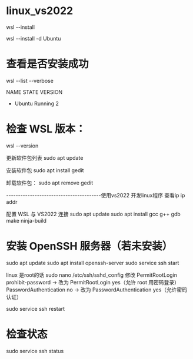 # linux_vs2022



wsl --install

wsl --install -d Ubuntu


# 查看是否安装成功
wsl --list --verbose

  NAME      STATE           VERSION
* Ubuntu    Running         2


# 检查 WSL 版本：
 wsl --version


更新软件包列表 
sudo apt update

安装软件包
sudo apt install gedit

卸载软件包：
sudo apt remove gedit


----------------------------------------使用vs2022 开发linux程序 
查看ip
ip addr




配置 WSL 与 VS2022 连接
sudo apt update
sudo apt install gcc g++ gdb make ninja-build


# 安装 OpenSSH 服务器（若未安装）
sudo apt update
sudo apt install openssh-server
sudo service ssh start



linux 是root的话
sudo nano /etc/ssh/sshd_config
修改
PermitRootLogin prohibit-password → 改为 PermitRootLogin yes（允许 root 用密码登录）
PasswordAuthentication no → 改为 PasswordAuthentication yes（允许密码认证）

sudo service ssh restart
# 检查状态
sudo service ssh status